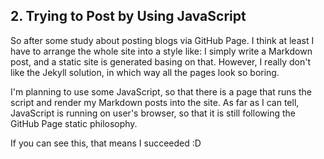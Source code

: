 ## 2. Trying to Post by Using JavaScript

So after some study about posting blogs via GitHub Page. I think at least I have to arrange the whole site into a style like: I simply write a Markdown post, and a static site is generated basing on that. 
However, I really don't like the Jekyll solution, in which way all the pages look so boring.  

I'm planning to use some JavaScript, so that there is a page that runs the script and render my Markdown posts into the site. As far as I can tell, JavaScript is running on user's browser, so that it is still following the GitHub Page static philosophy.

If you can see this, that means I succeeded :D